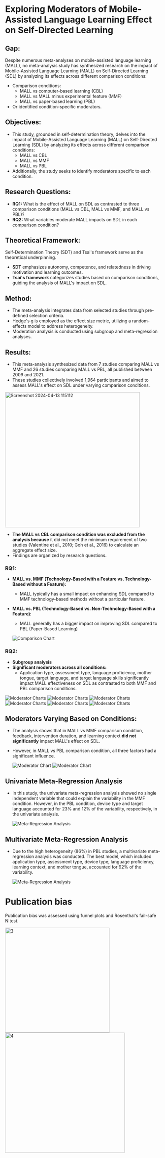 # **Exploring Moderators of Mobile-Assisted Language Learning Effect on Self-Directed Learning**

## **Gap:**
Despite numerous meta-analyses on mobile-assisted language learning (MALL), no meta-analysis study has synthesized research on the impact of Mobile-Assisted Language Learning (MALL) on Self-Directed Learning (SDL) by analyzing its effects across different comparison conditions:
- Comparison conditions:
  - MALL vs computer-based learning (CBL)
  - MALL vs MALL minus experimental feature (MMF)
  - MALL vs paper-based learning (PBL)
- Or identified condition-specific moderators.

## **Objectives:**
- This study, grounded in self-determination theory, delves into the impact of Mobile-Assisted Language Learning (MALL) on Self-Directed Learning (SDL) by analyzing its effects across different comparison conditions:
  - MALL vs CBL
  - MALL vs MMF
  - MALL vs PBL
- Additionally, the study seeks to identify moderators specific to each condition.

## **Research Questions:**
- **RQ1:** What is the effect of MALL on SDL as contrasted to three comparison conditions (MALL vs CBL, MALL vs MMF, and MALL vs PBL)?
- **RQ2:** What variables moderate MALL impacts on SDL in each comparison condition?

## **Theoretical Framework:**
Self-Determination Theory (SDT) and Tsai's framework serve as the theoretical underpinning.
- **SDT** emphasizes autonomy, competence, and relatedness in driving motivation and learning outcomes.
- **Tsai's framework** categorizes studies based on comparison conditions, guiding the analysis of MALL's impact on SDL.

## **Method:**
- The meta-analysis integrates data from selected studies through pre-defined selection criteria.
- Hedge's g is employed as the effect size metric, utilizing a random-effects model to address heterogeneity.
- Moderation analysis is conducted using subgroup and meta-regression analyses.

## **Results:**
- This meta-analysis synthesized data from 7 studies comparing MALL vs MMF and 26 studies comparing MALL vs PBL, all published between 2009 and 2021.
- These studies collectively involved 1,964 participants and aimed to assess MALL's effect on SDL under varying comparison conditions.
<img width="437" alt="Screenshot 2024-04-13 115112" src="https://github.com/adnanthedataanalyst/Self-Directed-Learning/assets/152249280/acdf5869-7f00-4a61-ad95-89b743abbdaf">

  
- **The MALL vs CBL comparison condition was excluded from the analysis because** it did not meet the minimum requirement of two studies (Valentine et al., 2010; Goh et al., 2016) to calculate an aggregate effect size.
- Findings are organized by research questions.

### **RQ1:** 
- **MALL vs. MMF (Technology-Based with a Feature vs. Technology-Based without a Feature):**
  - MALL typically has a small impact on enhancing SDL compared to MMF technology-based methods without a particular feature.
- **MALL vs. PBL (Technology-Based vs. Non-Technology-Based with a Feature):**
  - MALL generally has a bigger impact on improving SDL compared to PBL (Paper-Based Learning)
    
  ![Comparison Chart](https://github.com/adnanthedataanalyst/Self-Directed-Learning/assets/152249280/dbd60214-8587-45eb-ac8c-32ebe86c92ce)

### **RQ2:**
- **Subgroup analysis**
- **Significant moderators across all conditions:**
  - Application type, assessment type, language proficiency, mother tongue, target language, and target language skills significantly impact MALL effectiveness on SDL as contrasted to both MMF and PBL comparison conditions.
  
![Moderator Charts](https://github.com/adnanthedataanalyst/Self-Directed-Learning/assets/152249280/c23bbccb-24e9-4439-887e-5cbb8ee05631)
![Moderator Charts](https://github.com/adnanthedataanalyst/Self-Directed-Learning/assets/152249280/23ed9672-4fa1-4e8b-931a-86a718b2926f)
![Moderator Charts](https://github.com/adnanthedataanalyst/Self-Directed-Learning/assets/152249280/8ad0baa9-b8b6-47f8-910d-63302f83e571)
![Moderator Charts](https://github.com/adnanthedataanalyst/Self-Directed-Learning/assets/152249280/d5fc6ef1-b6ee-4114-9ba7-1a8e6622134d)
![Moderator Charts](https://github.com/adnanthedataanalyst/Self-Directed-Learning/assets/152249280/62c7792f-3aa7-4684-9710-3123dc01e7a8)
![Moderator Charts](https://github.com/adnanthedataanalyst/Self-Directed-Learning/assets/152249280/57421b25-2037-4dbc-84f7-b689f2c44e5d)

## **Moderators Varying Based on Conditions:**
- The analysis shows that in MALL vs MMF comparison condition, feedback, intervention duration, and learning context **did not significantly** impact MALL's effect on SDL.
- However, in MALL vs PBL comparison condition, all three factors had a significant influence.
  
  ![Moderator Chart](https://github.com/adnanthedataanalyst/Self-Directed-Learning/assets/152249280/0c7395a9-8077-44f1-b72d-0ba7a5db307e)
  ![Moderator Chart](https://github.com/adnanthedataanalyst/Self-Directed-Learning/assets/152249280/4fcb695f-463f-428e-b26f-cd0115f83fc9)

## **Univariate Meta-Regression Analysis**
- In this study, the univariate meta-regression analysis showed no single independent variable that could explain the variability in the MMF condition. However, in the PBL condition, device type and target language accounted for 23% and 12% of the variability, respectively, in the univariate analysis.
  
  ![Meta-Regression Analysis](https://github.com/adnanthedataanalyst/Self-Directed-Learning/assets/152249280/ed6699b8-e446-4114-a7d8-958579d69053)

## **Multivariate Meta-Regression Analysis**
- Due to the high heterogeneity (86%) in PBL studies, a multivariate meta-regression analysis was conducted. The best model, which included application type, assessment type, device type, language proficiency, learning context, and mother tongue, accounted for 92% of the variability.
  
  ![Meta-Regression Analysis](https://github.com/adnanthedataanalyst/Self-Directed-Learning/assets/152249280/0f158655-d28a-494e-884f-33da671ca3b8)

# Publication bias

Publication bias was assessed using funnel plots and Rosenthal's fail-safe N test. 

<img width="339" alt="3" src="https://github.com/adnanthedataanalyst/Self-Directed-Learning/assets/152249280/5f78b5f2-2716-4447-a611-44e51e1e774d">

<img width="388" alt="4" src="https://github.com/adnanthedataanalyst/Self-Directed-Learning/assets/152249280/26f1b2d8-656c-4aa0-a4dd-bb255326c3a9">


